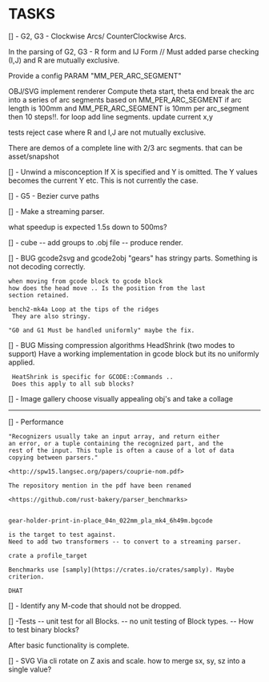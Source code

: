 # TASKS

[] - G2, G3 - Clockwise Arcs/ CounterClockwise Arcs.

   In the parsing of G2, G3 - R form and IJ Form
      // Must added parse checking
      (I,J) and R are mutually exclusive.

   Provide a config PARAM "MM_PER_ARC_SEGMENT"

   OBJ/SVG implement renderer
    Compute theta start, theta end
    break the arc into a series of arc segments
    based on MM_PER_ARC_SEGMENT
    if arc length is 100mm and MM_PER_ARC_SEGMENT is 10mm per arc_segment
    then 10 steps!!.
    for loop add line segments.
    update current x,y

  tests reject case where R and I,J are not mutually exclusive.

  There are demos of a complete line with 2/3 arc segments. that can be asset/snapshot

[] - Unwind a misconception
  If X is specified and Y is omitted.
  The Y values becomes the current Y etc.
  This is not currently the case.

[] - G5 - Bezier curve paths

[] - Make a streaming parser.

  what speedup is expected 1.5s down to 500ms?

[] - cube -- add groups to .obj file
    -- produce render.

[] - BUG gcode2svg and gcode2obj "gears" has stringy parts.
    Something is not decoding correctly.

    when moving from gcode block to gcode block
    how does the head move .. Is the position from the last
    section retained.

    bench2-mk4a Loop at the tips of the ridges
     They are also stringy.

    "G0 and G1 Must be handled uniformly" maybe the fix.

[] - BUG Missing compression algorithms
     HeadShrink (two modes to support)
     Have a working implementation in gcode block but its no uniformly applied.

     HeatShrink is specific for GCODE::Commands ..
     Does this apply to all sub blocks?

[] - Image gallery choose visually appealing obj's and take a collage

----

[] - Performance

    "Recognizers usually take an input array, and return either
    an error, or a tuple containing the recognized part, and the
    rest of the input. This tuple is often a cause of a lot of data
    copying between parsers."

    <http://spw15.langsec.org/papers/couprie-nom.pdf>

    The repository mention in the pdf have been renamed

    <https://github.com/rust-bakery/parser_benchmarks>


    gear-holder-print-in-place_04n_022mm_pla_mk4_6h49m.bgcode

    is the target to test against.
    Need to add two transformers -- to convert to a streaming parser.

    crate a profile_target

    Benchmarks use [samply](https://crates.io/crates/samply). Maybe criterion.

    DHAT

[] - Identify any M-code that should not be dropped.

[] -Tests
     -- unit test for all Blocks.
     -- no unit testing of Block types.
     -- How to test binary blocks?

After basic functionality is complete.

[] - SVG Via cli rotate on Z axis and scale.
     how to merge sx, sy, sz into a single value?
